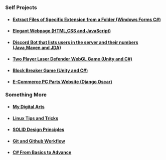 ### Self Projects

* #### [Extract Files of Specific Extension from a Folder (Windows Forms C#)](https://github.com/WilcyWilson/SP-WinFormsCS-ExtractFiles/)
* #### [Elegant Webpage (HTML,CSS and JavaScript)](https://github.com/WilcyWilson/SP-OmniFoodJsHtmlCSS-Webpage/)
* #### [Discord Bot that lists users in the server and their numbers (Java,Maven and JDA)](https://github.com/WilcyWilson/SP-DiscordBot-Maven_DiscordAPI_Java-Bot/tree/MessageEmbeds#readme)
* #### [Two Player Laser Defender WebGL Game (Unity and C#)](https://github.com/WilcyWilson/SP-LaserDefender_WebGL_Unity-GameDev/)
* #### [Block Breaker Game (Unity and C#)](https://github.com/WilcyWilson/SP-BlockBreaker_Windows_Unity-GameDev)
* #### [E-Commerce PC Parts Website (Django Oscar)](https://github.com/WilcyWilson/6thSem-Ecom-Project/tree/payment-gateway)

### Something More

* #### [My Digital Arts](https://github.com/WilcyWilson/Digital-Painting#readme) 
* #### [Linux Tips and Tricks](https://github.com/WilcyWilson/Linux-Study#readme)
* #### [SOLID Design Principles](https://github.com/WilcyWilson/SOLID-Design-Principles#readme)
* #### [Git and Github Workflow](https://github.com/WilcyWilson/git-github-workflow#readme)
* #### [C# From Basics to Advance](https://github.com/WilcyWilson/CSharp-101#readme) 





